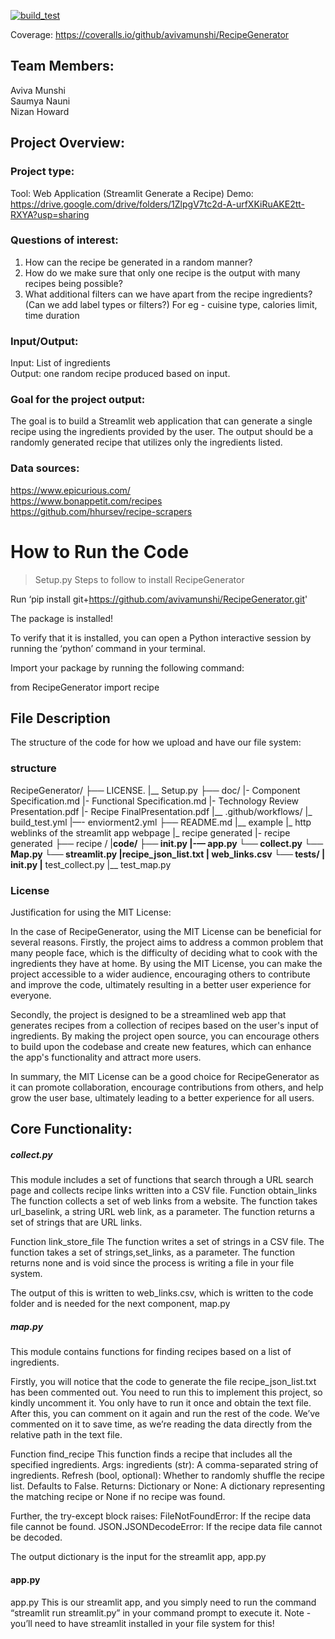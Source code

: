 [![build_test](https://github.com/avivamunshi/RecipeGenerator/actions/workflows/build_test.yml/badge.svg)](https://github.com/avivamunshi/RecipeGenerator/actions/workflows/build_test.yml)

Coverage: https://coveralls.io/github/avivamunshi/RecipeGenerator

## Team Members:
Aviva Munshi<br>
Saumya Nauni<br>
Nizan Howard<br>

## Project Overview:

### Project type:
Tool: Web Application (Streamlit Generate a Recipe)
Demo: https://drive.google.com/drive/folders/1ZlpgV7tc2d-A-urfXKiRuAKE2tt-RXYA?usp=sharing

### Questions of interest:
1. How can the recipe be generated in a random manner?<br>
2. How do we make sure that only one recipe is the output with many recipes being possible?<br>
3. What additional filters can we have apart from the recipe ingredients? (Can we add label types or filters?) For eg - cuisine type, calories limit, time duration

### Input/Output:
Input: List of ingredients<br>
Output: one random recipe produced based on input.

### Goal for the project output:
The goal is to build a Streamlit web application that can generate a single recipe using the ingredients provided by the user. The output should be a randomly generated recipe that utilizes only the ingredients listed.

### Data sources:
https://www.epicurious.com/<br>
https://www.bonappetit.com/recipes<br>
https://github.com/hhursev/recipe-scrapers<br>

# How to Run the Code
> Setup.py
Steps to follow to install RecipeGenerator

Run ‘pip install git+https://github.com/avivamunshi/RecipeGenerator.git'

The package is installed!

To verify that it is installed, you can open a Python interactive session by running the ‘python’ command in your terminal.

Import your package by running the following command:

from RecipeGenerator import recipe


## File Description
The structure of the code for how we upload and have our file system:

### structure
RecipeGenerator/
├── LICENSE.
|__ Setup.py
├── doc/
   |- Component Specification.md
	|- Functional Specification.md
	|- Technology Review Presentation.pdf
	|- Recipe FinalPresentation.pdf
|__ .github/workflows/
   |_ build_test.yml
|—- enviorment2.yml
├── README.md
|__ example
   |_ http weblinks of the streamlit app webpage
   |_ recipe generated
   |- recipe generated
├── recipe /
    |__code/
        ├── ____init__.py
        |-— app.py
        └── collect.py
		  └── Map.py
		  └── streamlit.py
         |__recipe_json_list.txt
         |__ web_links.csv
     └── tests/
         |__ __init__.py
		  |__ test_collect.py
         |__ test_map.py

###  License
Justification for using the MIT License:

In the case of RecipeGenerator, using the MIT License can be beneficial for several reasons. Firstly, the project aims to address a common problem that many people face, which is the difficulty of deciding what to cook with the ingredients they have at home. By using the MIT License, you can make the project accessible to a wider audience, encouraging others to contribute and improve the code, ultimately resulting in a better user experience for everyone.

Secondly, the project is designed to be a streamlined web app that generates recipes from a collection of recipes based on the user's input of ingredients. By making the project open source, you can encourage others to build upon the codebase and create new features, which can enhance the app's functionality and attract more users.

In summary, the MIT License can be a good choice for RecipeGenerator as it can promote collaboration, encourage contributions from others, and help grow the user base, ultimately leading to a better experience for all users.
## Core Functionality:

##### collect.py
This module includes a set of functions that search through a URL search page and collects recipe links written into a CSV file.
Function obtain_links
The function collects a set of web links from a website. The function takes url_baselink, a string URL web link, as a parameter. The function returns a set of strings that are URL links.

Function link_store_file
The function writes a set of strings in a CSV file. The function takes a set of strings,set_links, as a parameter. The function returns none and is void since the process is writing a file in your file system.

The output of this is written to web_links.csv, which is written to the code folder and is needed for the next component, map.py

##### map.py
This module contains functions for finding recipes based on a list of ingredients.

Firstly, you will notice that the code to generate the file recipe_json_list.txt has been commented out. You need to run this to implement this project, so kindly uncomment it. You only have to run it once and obtain the text file. After this, you can comment on it again and run the rest of the code. We’ve commented on it to save time, as we’re reading the data directly from the relative path in the text file.

Function find_recipe
This function finds a recipe that includes all the specified ingredients.
Args: ingredients (str): A comma-separated string of ingredients.
Refresh (bool, optional): Whether to randomly shuffle the recipe list. Defaults to False.
Returns:
Dictionary or None: A dictionary representing the matching recipe or None if no recipe was found.

Further, the try-except block raises:
FileNotFoundError: If the recipe data file cannot be found.
JSON.JSONDecodeError: If the recipe data file cannot be decoded.

The output dictionary is the input for the streamlit app, app.py
#### app.py
app.py
This is our streamlit app, and you simply need to run the command “streamlit run streamlit.py” in your command prompt to execute it.
Note - you’ll need to have streamlit installed in your file system for this!